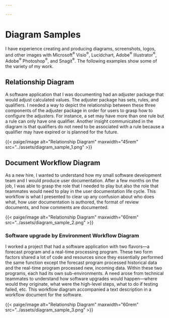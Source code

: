 ```yaml
---

---
```


# Diagram Samples
I have experience creating and producing diagrams, screenshots, logos, and other images with Microsoft<sup>®</sup> Visio<sup>®</sup>, Lucidchart, Adobe<sup>®</sup> Illustrator<sup>®</sup>, Adobe<sup>®</sup> Photoshop<sup>®</sup>, and Snagit<sup>®</sup>. The following examples show some of the variety of my work.

## Relationship Diagram
A software application that I was documenting had an adjuster package that would adjust calculated values. The adjuster package has sets, rules, and qualifiers. I needed a way to depict the relationship between these three components of the adjuster package in order for users to grasp how to configure the adjusters. For instance, a set may have more than one rule but a rule can only have one qualifier. Another insight communicated in the diagram is that qualifiers do not need to be associated with a rule because a qualifier may have expired or is planned for the future.
<br>
<p>
{{< paige/image alt="Relationship Diagram" maxwidth="45rem" src="../assets/diagram_sample_1.png" >}}
</p>

## Document Workflow Diagram
As a new hire, I wanted to understand how my small software development team and I would produce user documentation. After a few months on the job, I was able to grasp the role that I needed to play but also the role that teammates would need to play in the user documentation life cycle. This workflow is what I presented to clear up any confusion about who does what, how user documentation is authored, the format of review documents, and how comments are documented.
<br>
<p>
{{< paige/image alt="Relationship Diagram" maxwidth="60rem" src="../assets/diagram_sample_2.png" >}}
</p>

### Software upgrade by Environment Workflow Diagram
I worked a project that had a software application with two flavors—a forecast program and a real-time processing program. These two form factors shared a lot of code and resources since they essentially performed the same function except the forecast program processed historical data and the real-time program processed new, incoming data. Within these two programs, each had its own sub-environments. A need arose from technical teammates to understand how software upgrades would happen—where would they originate, what were the high-level steps, what to do if testing failed, etc. This workflow diagram accompanied a text description in a workflow document for the software.
<br>
<p>
{{< paige/image alt="Relationship Diagram" maxwidth="60rem" src="../assets/diagram_sample_3.png" >}}
</p>